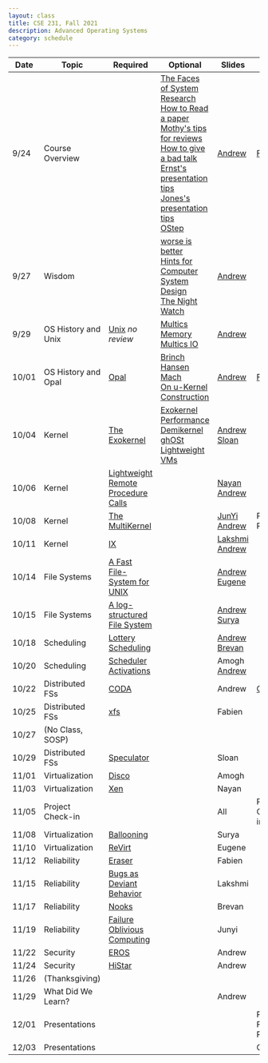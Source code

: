 ```yaml
---
layout: class
title: CSE 231, Fall 2021
description: Advanced Operating Systems
category: schedule
---
```


|    Date   | Topic | Required | Optional | Slides | Due |
|-----------|-------|----------|----------|--------|-----|
| 9/24 | Course Overview          |                        |[The Faces of System Research](https://www.usenix.org/legacy/event/hotos05/final_papers_backup/red_team/red_html/paper.html#foot32)<br />[How to Read a paper](https://www.albany.edu/spatial/WebsiteFiles/ResearchAdvices/how-to-read-a-paper.pdf)<br />[Mothy's tips for reviews](https://people.inf.ethz.ch/troscoe/pubs/review-writing.pdf)<br />[How to give a bad talk](https://people.eecs.berkeley.edu/~pattrsn/talks/BadTalk.pdf)<br />[Ernst's presentation tips](https://homes.cs.washington.edu/~mernst/advice/giving-talk.html)<br />[Jones's presentation tips](https://www.youtube.com/watch?v=sT_-owjKIbA)<br />[OStep](http://www.ostep.org)| [Andrew](https://docs.google.com/presentation/d/1amdthtJBQS6ZCnUT6MzoTnTDeuW-h1FHH8ka2wIgdXM/edit?usp=sharing) | [Form](https://forms.gle/gPqkojUxkTXep9jj9)|
| 9/27 | Wisdom                   |                        |[worse is better](https://www.dreamsongs.com/WorseIsBetter.html)<br />[Hints for Computer System Design](https://www.microsoft.com/en-us/research/wp-content/uploads/2016/02/acrobat-17.pdf)<br />[The Night Watch](https://www.usenix.org/system/files/1311_05-08_mickens.pdf)<br/>|[Andrew](https://docs.google.com/presentation/d/1ISQ4Aq6ZiTEOENcOeVFtOSdbfrVrXY3tMqFKUwAcVLk/edit?usp=sharing) | |
| 9/29 | OS History and Unix  | [Unix](/assets/pdf/unix.pdf) *no review*                                             |[Multics Memory](https://dl.acm.org/doi/10.1145/800001.811668)<br />[Multics IO](https://dl.acm.org/doi/10.1145/800212.806497) |[Andrew](https://docs.google.com/presentation/d/1TBELQranHLhsLsi3JZBsDandpx2AZKqyNmvpsWljJqs/edit?usp=sharing) | |
|10/01 | OS History and Opal  | [Opal](https://dl.acm.org/doi/10.1145/195792.195795)                                 |[Brinch Hansen](https://dl.acm.org/doi/10.1145/362258.362278)<br />[Mach](https://dl.acm.org/doi/10.5555/324493.325071)<br />[On u-Kernel Construction](https://dl.acm.org/doi/10.1145/224056.224075)<br /> |[Andrew](https://docs.google.com/presentation/d/1nJtoLuiuyem40WHCIOIB8cXNaXd-nmkRy4mbBs5lh1A/edit?usp=sharing) | [Form](https://forms.gle/N8JueuRdexe7C6Hu7)|
|10/04 | Kernel               | [The Exokernel](https://dl.acm.org/doi/10.1145/224056.224076)                        |[Exokernel Performance](https://dl.acm.org/doi/10.1145/268998.266644)<br />[Demikernel](https://sosp2021.mpi-sws.org/papers/sosp21-final319.pdf)<br />[ghOSt](https://sosp2021.mpi-sws.org/papers/sosp21-final25.pdf)<br />[Lightweight VMs](https://dl.acm.org/doi/10.1145/3132747.3132763) |[Andrew](https://docs.google.com/presentation/d/1WnjlpAIYhxJH-wh8mQmKjjhHvPKOR92YaIGXj1iascM/edit?usp=sharing)<br /> [Sloan](/assets/ppt/exokernel.pptx) | |
|10/06 | Kernel               | [Lightweight Remote Procedure Calls](https://dl.acm.org/doi/10.1145/77648.77650)     | |[Nayan](/assets/ppt/CSE231_LightWeightRPC.pptx)<br /> [Andrew](https://docs.google.com/presentation/d/1-iEC19sY_ev_51KxEkGMjuHfH3M-45A_GdyKOY8-VZw/edit?usp=sharing)  | |
|10/08 | Kernel               | [The MultiKernel](https://dl.acm.org/doi/10.1145/1629575.1629579)                    | |[JunYi](/assets/ppt/The_Multikernel.pttx)<br />[Andrew](https://docs.google.com/presentation/d/13Ec_l9N2VL31PmIlEVA-W17eguMsEgyV3MDMTqGbMio/edit?usp=sharing) | Project Proposal |
|10/11 | Kernel               | [IX](https://www.usenix.org/conference/osdi14/technical-sessions/presentation/belay) | |[Lakshmi](/assets/ptt/CSE231_IX.pptx) <br /> [Andrew](https://docs.google.com/presentation/d/1UqsHmBDDminh6nCQzY8HFmS3J0N1-jBU-ieCg_pu1Rw/edit?usp=sharing) | |
|10/14 | File Systems         | [A Fast File-System for UNIX](https://dl.acm.org/doi/10.1145/989.990)                | |[Andrew](https://docs.google.com/presentation/d/1pGDOhG8mkdbwF090VtHjrhslJq3Ftn053xyY80jHzpo/edit?usp=sharing)<br />[Eugene](/assets/pdf/CSE231_FFS.pdf) | |
|10/15 | File Systems         | [A log-structured File System](https://dl.acm.org/doi/10.1145/121132.121137)         | |[Andrew](https://docs.google.com/presentation/d/11IR_LiUbPKB3w2s42wc5W1EGdTN8gBh5fs_plqmUMxU/edit?usp=sharing)<br />[Surya](/assets/pdf/CSE231_LFS.pdf) | |
|10/18 | Scheduling           | [Lottery Scheduling](https://www.usenix.org/conference/osdi-94/lottery-scheduling-flexible-proportional-share-resource-management) | |[Andrew](https://docs.google.com/presentation/d/1wVEiOjZiYsH_caeQo7EBH2l_HkUrF79tyOz4iYZ9eQM/edit?usp=sharing) <br />[Brevan](/assets/pdf/CSE231_Lottery.pdf) | |
|10/20 | Scheduling           | [Scheduler Activations](https://dl.acm.org/doi/10.1145/121132.121151)           | |Amogh <br />[Andrew](https://docs.google.com/presentation/d/12BuL4GIS9a5L9OSbwz2PVdyagtn8MwSRTtHnjwfVGP4/edit?usp=sharing) | |
|10/22 | Distributed FSs      | [CODA](https://dl.acm.org/doi/10.1145/121133.121166)                                 | |Andrew | [Quiz #1](https://docs.google.com/document/d/1bpSQht3dqjVEl4xB7mKTFt5TisSXaGy-WeUaNxMsAMw/edit?usp=sharing) |
|10/25 | Distributed FSs      | [xfs](https://dl.acm.org/doi/10.1145/225535.225537)             | |Fabien | |
|10/27 | (No Class, SOSP)     | | | | |
|10/29 | Distributed FSs      | [Speculator](https://dl.acm.org/doi/10.1145/1095809.1095829)                        | |Sloan | |
|11/01 | Virtualization       | [Disco](https://dl.acm.org/doi/10.1145/265924.265930)   | |Amogh | |
|11/03 | Virtualization       | [Xen](https://dl.acm.org/doi/10.1145/945445.945462)    | |Nayan | |
|11/05 | Project Check-in     |                                    | |All | Project Check-in |
|11/08 | Virtualization       | [Ballooning](https://dl.acm.org/doi/10.1145/844128.844146)                         | |Surya | |
|11/10 | Virtualization       | [ReVirt](https://www.usenix.org/legacy/publications/library/proceedings/osdi02/tech/dunlap.html)        | |Eugene | |
|11/12 | Reliability          | [Eraser](https://dl.acm.org/doi/10.1145/265924.265927)                  | |Fabien | |
|11/15 | Reliability          | [Bugs as Deviant Behavior](https://dl.acm.org/doi/10.1145/502034.502041)           | |Lakshmi | |
|11/17 | Reliability          | [Nooks](https://dl.acm.org/doi/abs/10.1145/945445.945466)                              | |Brevan | |
|11/19 | Reliability          | [Failure Oblivious Computing](https://www.usenix.org/conference/osdi-04/enhancing-server-availability-and-security-through-failure-oblivious-computing) | |Junyi | |
|11/22 | Security             | [EROS](https://dl.acm.org/doi/10.1145/319344.319163)    | |Andrew | |
|11/24 | Security             | [HiStar](https://www.usenix.org/legacy/events/osdi06/tech/zeldovich.html)    | |Andrew | |
|11/26 | (Thanksgiving)       |                           | | | |
|11/29 | What Did We Learn?   |                           | |Andrew | |
|12/01 | Presentations        |                           | | | Project Final Paper |
|12/03 | Presentations        |                           | | | Quiz #2 |



